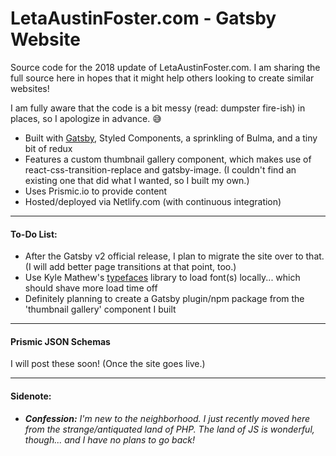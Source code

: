# LetaAustinFoster.com - Gatsby Website

Source code for the 2018 update of LetaAustinFoster.com. I am sharing the full source here in hopes that it might help others looking to create similar websites!

I am fully aware that the code is a bit messy (read: dumpster fire-ish) in places, so I apologize in advance. :sweat_smile:

- Built with [Gatsby](http://www.gatsbyjs.org), Styled Components, a sprinkling of Bulma, and a tiny bit of redux
- Features a custom thumbnail gallery component, which makes use of react-css-transition-replace and gatsby-image. (I couldn't find an existing one that did what I wanted, so I built my own.)
- Uses Prismic.io to provide content
- Hosted/deployed via Netlify.com (with continuous integration)

---

#### To-Do List:

- After the Gatsby v2 official release, I plan to migrate the site over to that. (I will add better page transitions at that point, too.)
- Use Kyle Mathew's [typefaces](https://github.com/KyleAMathews/typefaces) library to load font(s) locally... which should shave more load time off
- Definitely planning to create a Gatsby plugin/npm package from the 'thumbnail gallery' component I built

---

#### Prismic JSON Schemas

I will post these soon! (Once the site goes live.)

---

#### Sidenote:

- _**Confession:** I'm new to the neighborhood. I just recently moved here from the strange/antiquated land of PHP. The land of JS is wonderful, though... and I have no plans to go back!_
